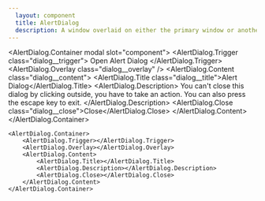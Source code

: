 ```yaml
---
  layout: component
  title: AlertDialog
  description: A window overlaid on either the primary window or another dialog window, rendering the content underneath inert.
---
```


<script>
    import AlertDialog from '$lib/components/AlertDialog';
</script>

<style global>
.dialog__trigger {
    background-color: #2e3440;
    color: #88c0d0;
    padding: 15px 30px;
    border-radius: 2px;
    font-size: 20px;
    cursor: pointer;
    box-shadow: 0 2px 10px #2e344099;
}
.dialog__trigger:hover {
    background-color: #88c0d0;
    color: #2e3440;
}
.dialog__overlay {
    background-color: black;
    opacity: 0.3;
    position: fixed;
    inset: 0;
}
.dialog__content {
    background-color: #eceff4;
    border-radius: 2px;
    box-shadow: #2e344055 0px 10px 38px -10px,
        #3b425233 0px 10px 20px -15px;
    position: fixed;
    top: 50%;
    left: 50%;
    transform: translate(-50%, -50%);
    width: 90vw;
    max-width: 450px;
    max-height: 85vh;
    padding: 25px;
    color: #4c566a;
    z-index: 99;
}
.dialog__title {
    color: #2e3440;
}
.dialog__close {
    color: #bf616a;
}
</style>

<!--code start-->
<AlertDialog.Container modal slot="component">
    <AlertDialog.Trigger class="dialog__trigger">
        Open Alert Dialog
    </AlertDialog.Trigger>
    <AlertDialog.Overlay class="dialog__overlay" />
    <AlertDialog.Content class="dialog__content">
        <AlertDialog.Title class="dialog__title">Alert Dialog</AlertDialog.Title>
        <AlertDialog.Description>
            You can't close this dialog by clicking outside, you have to take an action.
            You can also press the escape key to exit.
        </AlertDialog.Description>
        <AlertDialog.Close class="dialog__close">Close</AlertDialog.Close>
    </AlertDialog.Content>
</AlertDialog.Container>
<!--code end-->

```svelte
<AlertDialog.Container>
    <AlertDialog.Trigger></AlertDialog.Trigger>
    <AlertDialog.Overlay></AlertDialog.Overlay>
    <AlertDialog.Content>
        <AlertDialog.Title></AlertDialog.Title>
        <AlertDialog.Description></AlertDialog.Description>
        <AlertDialog.Close></AlertDialog.Close>
    </AlertDialog.Content>
</AlertDialog.Container>
```